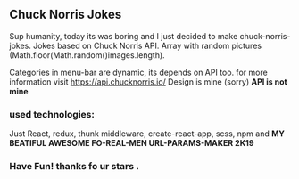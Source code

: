 

## Chuck Norris Jokes

Sup humanity, today its was boring and I just decided to make chuck-norris-jokes.
Jokes based on Chuck Norris API.
Array with random pictures (Math.floor(Math.random()images.length).

Categories in menu-bar are dynamic, its depends on API too.
for more information visit https://api.chucknorris.io/
Design is mine (sorry)
**API is not mine**

### used technologies:
Just React, redux, thunk middleware, create-react-app, scss, npm and **MY BEATIFUL AWESOME FO-REAL-MEN URL-PARAMS-MAKER 2K19**

### Have Fun! thanks fo ur stars .

